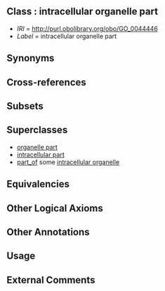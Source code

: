 
## Class : intracellular organelle part

 * *IRI* = http://purl.obolibrary.org/obo/GO_0044446
 * *Label* = intracellular organelle part

## Synonyms


## Cross-references


## Subsets


## Superclasses

 * [organelle part](../../GO/22/GO_0044422.md)
 * [intracellular part](../../GO/24/GO_0044424.md)
 * [part_of](../../BFO/50/BFO_0000050.md) some [intracellular organelle](../../GO/29/GO_0043229.md)

## Equivalencies


## Other Logical Axioms


## Other Annotations


## Usage


## External Comments

